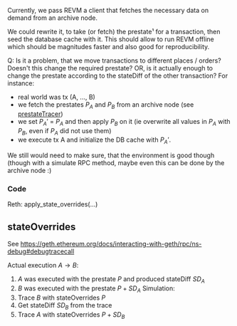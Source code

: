 
Currently, we pass REVM a client that fetches the necessary data on demand from an archive node.

We could rewrite it, to take (or fetch) the prestate¹ for a transaction, then seed the database cache with it. This should allow to run REVM offline which should be magnitudes faster and also good for reproducibility.

Q: Is it a problem, that we move transactions to different places / orders? Doesn't this change the required prestate? OR, is it actually enough to change the prestate according to the stateDiff of the other transaction?
For instance:
- real world was tx (A, ..., B)
- we fetch the prestates $P_A$ and $P_B$ from an archive node (see [prestateTracer](https://geth.ethereum.org/docs/developers/evm-tracing/built-in-tracers#prestate-tracer))
- we set $P_A\prime$ = $P_A$ and then apply $P_B$ on it (ie overwrite all values in $P_A$ with $P_B$, even if $P_A$ did not use them)
- we execute tx A and initialize the DB cache with $P_A\prime$.

We still would need to make sure, that the environment is good though (though with a simulate RPC method, maybe even this can be done by the archive node :)


### Code

Reth: apply_state_overrides(...)

## stateOverrides

See https://geth.ethereum.org/docs/interacting-with-geth/rpc/ns-debug#debugtracecall

Actual execution $A \rightarrow B$:
1. $A$ was executed with the prestate $P$  and produced stateDiff $SD_A$
2. $B$ was executed with the prestate $P + SD_A$ 
Simulation:
1. Trace $B$ with stateOverrides $P$
2. Get stateDiff $SD_B$ from the trace
3. Trace $A$ with stateOverrides $P + SD_B$